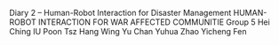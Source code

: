 Diary 2 – Human-Robot Interaction for Disaster Management
HUMAN-ROBOT INTERACTION FOR WAR AFFECTED COMMUNITIE
Group 5 
 Hei Ching IU
 Poon Tsz Hang
 Wing Yu Chan
 Yuhua Zhao
 Yicheng Fen
